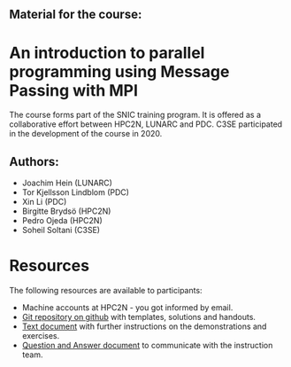 ## Material for the course:
# An introduction to parallel programming using Message Passing with MPI

The course forms part of the SNIC training program.  It is offered as
a collaborative effort between HPC2N, LUNARC and PDC.   C3SE participated in the development of the course in 2020.

## Authors: 
* Joachim Hein (LUNARC) 
* Tor Kjellsson Lindblom (PDC) 
* Xin Li (PDC) 
* Birgitte Brydsö (HPC2N)
* Pedro Ojeda (HPC2N)
* Soheil Soltani (C3SE)

# Resources
The following resources are available to participants:

* Machine accounts at HPC2N - you got informed by email.
* [Git repository on github](https://github.com/SNIC-MPI-course/MPI-course) with templates, solutions and handouts.
* [Text document](./Document/Practicalities_MPIcourse_v3.pdf) with further instructions on the demonstrations and exercises.
* [Question and Answer document](https://lunduniversityo365-my.sharepoint.com/:w:/g/personal/math-joh_lu_se/EYsXYVKw5JZJt-S7VTdKm6kBMsss6ONAQl2FXJupysoGpg?e=RErtcx``) to communicate with the instruction team. 

